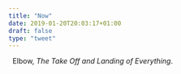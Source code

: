 ```yaml
---
title: "Now"
date: 2019-01-20T20:03:17+01:00
draft: false
type: "tweet"
---
```

<a href="https://itunes.apple.com/fr/album/the-take-off-and-landing-of-everything/794947888" type="application/rss+xml" class="iconfont icon-music" title="rss"></a> &nbsp; Elbow, *The Take Off and Landing of Everything*.


